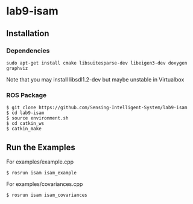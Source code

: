 # lab9-isam

## Installation

### Dependencies

```
sudo apt-get install cmake libsuitesparse-dev libeigen3-dev doxygen graphviz

```

Note that you may install libsdl1.2-dev but maybe unstable in Virtualbox

### ROS Package

```
$ git clone https://github.com/Sensing-Intelligent-System/lab9-isam
$ cd lab9-isam
$ source environment.sh
$ cd catkin_ws
$ catkin_make
```

## Run the Examples

For examples/example.cpp
```
$ rosrun isam isam_example
```

For examples/covariances.cpp
```
$ rosrun isam isam_covariances
```
